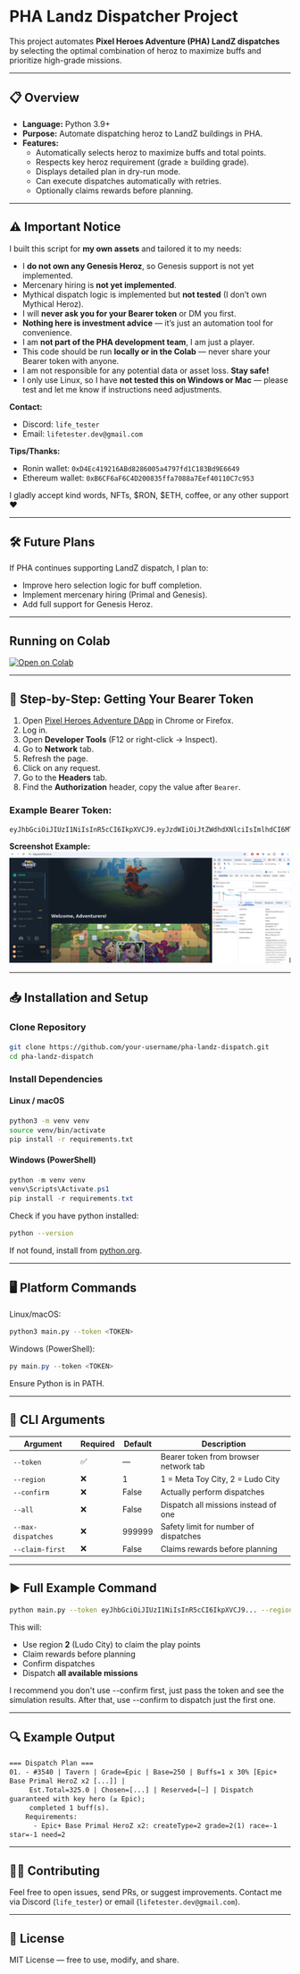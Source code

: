 # PHA Landz Dispatcher Project

This project automates **Pixel Heroes Adventure (PHA) LandZ dispatches** by selecting the optimal combination of heroz to maximize buffs and prioritize high-grade missions.

---

## 📋 Overview
- **Language:** Python 3.9+
- **Purpose:** Automate dispatching heroz to LandZ buildings in PHA.
- **Features:**
  - Automatically selects heroz to maximize buffs and total points.
  - Respects key heroz requirement (grade ≥ building grade).
  - Displays detailed plan in dry-run mode.
  - Can execute dispatches automatically with retries.
  - Optionally claims rewards before planning.

---

## ⚠️ Important Notice
I built this script for **my own assets** and tailored it to my needs:

- I **do not own any Genesis Heroz**, so Genesis support is not yet implemented.
- Mercenary hiring is **not yet implemented**.
- Mythical dispatch logic is implemented but **not tested** (I don’t own Mythical Heroz).
- I will **never ask you for your Bearer token** or DM you first.
- **Nothing here is investment advice** — it’s just an automation tool for convenience.
- I am **not part of the PHA development team**, I am just a player.
- This code should be run **locally or in the Colab** — never share your Bearer token with anyone.
- I am not responsible for any potential data or asset loss. **Stay safe!**
- I only use Linux, so I have **not tested this on Windows or Mac** — please test and let me know if instructions need adjustments.

**Contact:**
- Discord: `life_tester`
- Email: `lifetester.dev@gmail.com`

**Tips/Thanks:**
- Ronin wallet: `0xD4Ec419216ABd8286005a4797fd1C183Bd9E6649`
- Ethereum wallet: `0xB6CF6aF6C4D200835ffa7088a7Eef40110C7c953`

I gladly accept kind words, NFTs, $RON, $ETH, coffee, or any other support ❤️

---

## 🛠️ Future Plans
If PHA continues supporting LandZ dispatch, I plan to:

- Improve hero selection logic for buff completion.
- Implement mercenary hiring (Primal and Genesis).
- Add full support for Genesis Heroz.

---

## Running on Colab

[![Open on Colab](https://colab.research.google.com/assets/colab-badge.svg)](https://colab.research.google.com/github/life-tester/pha-landz-dispatcher-/blob/main/PHA-Landz-Dispatcher.ipynb)

---

## 📸 Step-by-Step: Getting Your Bearer Token
1. Open [Pixel Heroes Adventure DApp](https://dapp.pixelheroes.io/) in Chrome or Firefox.
2. Log in.
3. Open **Developer Tools** (F12 or right-click → Inspect).
4. Go to **Network** tab.
5. Refresh the page.
6. Click on any request.
7. Go to the **Headers** tab.
8. Find the **Authorization** header, copy the value after `Bearer`.

### Example Bearer Token:
```
eyJhbGciOiJIUzI1NiIsInR5cCI6IkpXVCJ9.eyJzdWIiOiJtZWdhdXNlciIsImlhdCI6MTY4ODc0MDAwMCwiZXhwIjoxNjg4NzQ2MDAwfQ.signatureexample
```

**Screenshot Example:**
![Bearer Token Example](docs/images/bearer-token-example.png)

---

## 📥 Installation and Setup

### Clone Repository
```bash
git clone https://github.com/your-username/pha-landz-dispatch.git
cd pha-landz-dispatch
```

### Install Dependencies
#### Linux / macOS
```bash
python3 -m venv venv
source venv/bin/activate
pip install -r requirements.txt
```

#### Windows (PowerShell)
```powershell
python -m venv venv
venv\Scripts\Activate.ps1
pip install -r requirements.txt
```

Check if you have python installed:
```bash
python --version
```
If not found, install from [python.org](https://www.python.org/downloads/).

---

## 🖥️ Platform Commands
Linux/macOS:
```bash
python3 main.py --token <TOKEN>
```
Windows (PowerShell):
```powershell
py main.py --token <TOKEN>
```
Ensure Python is in PATH.

---

## 📜 CLI Arguments
| Argument | Required | Default | Description |
|----------|----------|---------|-------------|
| `--token` | ✅ | — | Bearer token from browser network tab |
| `--region` | ❌ | 1 | 1 = Meta Toy City, 2 = Ludo City |
| `--confirm` | ❌ | False | Actually perform dispatches |
| `--all` | ❌ | False | Dispatch all missions instead of one |
| `--max-dispatches` | ❌ | 999999 | Safety limit for number of dispatches |
| `--claim-first` | ❌ | False | Claims rewards before planning |

---

## ▶️ Full Example Command
```bash
python main.py --token eyJhbGciOiJIUzI1NiIsInR5cCI6IkpXVCJ9... --region 2 --claim-first --confirm --all
```

This will:
- Use region **2** (Ludo City) to claim the play points
- Claim rewards before planning
- Confirm dispatches
- Dispatch **all available missions**

I recommend you don't use --confirm first, just pass the token and see the simulation results. After that, use --confirm to dispatch just the first one.

---

## 🔍 Example Output
```
=== Dispatch Plan ===
01. - #3540 | Tavern | Grade=Epic | Base=250 | Buffs=1 x 30% [Epic+ Base Primal HeroZ x2 [...]] |
     Est.Total=325.0 | Chosen=[...] | Reserved=[—] | Dispatch guaranteed with key hero (≥ Epic);
     completed 1 buff(s).
    Requirements:
      - Epic+ Base Primal HeroZ x2: createType=2 grade=2(1) race=-1 star=-1 need=2
```

---

## 🧑‍💻 Contributing
Feel free to open issues, send PRs, or suggest improvements. Contact me via Discord (`life_tester`) or email (`lifetester.dev@gmail.com`).

---

## 📄 License
MIT License — free to use, modify, and share.
